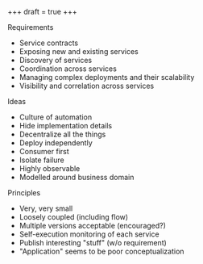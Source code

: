+++
draft = true
+++

Requirements

- Service contracts
- Exposing new and existing services
- Discovery of services
- Coordination across services
- Managing complex deployments and their scalability
- Visibility and correlation across services

Ideas

- Culture of automation
- Hide implementation details
- Decentralize all the things
- Deploy independently
- Consumer first
- Isolate failure
- Highly observable
- Modelled around business domain

Principles

- Very, very small
- Loosely coupled (including flow)
- Multiple versions acceptable (encouraged?)
- Self-execution monitoring of each service
- Publish interesting "stuff" (w/o requirement)
- "Application" seems to be poor conceptualization
